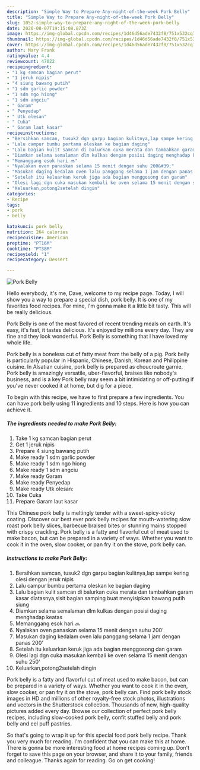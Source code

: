 ```yaml
---
description: "Simple Way to Prepare Any-night-of-the-week Pork Belly"
title: "Simple Way to Prepare Any-night-of-the-week Pork Belly"
slug: 1052-simple-way-to-prepare-any-night-of-the-week-pork-belly
date: 2020-08-07T19:15:08.873Z
image: https://img-global.cpcdn.com/recipes/1d46d56ade7432f8/751x532cq70/pork-belly-foto-resep-utama.jpg
thumbnail: https://img-global.cpcdn.com/recipes/1d46d56ade7432f8/751x532cq70/pork-belly-foto-resep-utama.jpg
cover: https://img-global.cpcdn.com/recipes/1d46d56ade7432f8/751x532cq70/pork-belly-foto-resep-utama.jpg
author: Mary Frank
ratingvalue: 4.4
reviewcount: 47022
recipeingredient:
- "1 kg samcan bagian perut"
- "1 jeruk nipis"
- "4 siung bawang putih"
- "1 sdm garlic powder"
- "1 sdm ngo hiong"
- "1 sdm angciu"
- " Garam"
- " Penyedap"
- " Utk olesan"
- " Cuka"
- " Garam laut kasar"
recipeinstructions:
- "Bersihkan samcan, tusuk2 dgn garpu bagian kulitnya,lap sampe kering olesi dengan jeruk nipis"
- "Lalu campur bumbu pertama oleskan ke bagian daging"
- "Lalu bagian kulit samcan di balurkan cuka merata dan tambahkan garam kasar diatasnya,sisit bagian samping buat menyisipkan bawang putih siung"
- "Diamkan selama semalaman dlm kulkas dengan posisi daging menghadap keatas"
- "Memanggang esok hari 🔜"
- "Nyalakan oven panaskan selama 15 menit dengan suhu 200&#39;"
- "Masukan daging kedalam oven lalu panggang selama 1 jam dengan panas 200&#39;"
- "Setelah itu keluarkan keruk jiga ada bagian menggosong dan garam"
- "Olesi lagi dgn cuka masukan kembali ke oven selama 15 menit dengan suhu 250&#39;"
- "Keluarkan,potong2setelah dingin"
categories:
- Recipe
tags:
- pork
- belly

katakunci: pork belly 
nutrition: 264 calories
recipecuisine: American
preptime: "PT16M"
cooktime: "PT38M"
recipeyield: "1"
recipecategory: Dessert

---
```



![Pork Belly](https://img-global.cpcdn.com/recipes/1d46d56ade7432f8/751x532cq70/pork-belly-foto-resep-utama.jpg)

Hello everybody, it's me, Dave, welcome to my recipe page. Today, I will show you a way to prepare a special dish, pork belly. It is one of my favorites food recipes. For mine, I'm gonna make it a little bit tasty. This will be really delicious.

Pork Belly is one of the most favored of recent trending meals on earth. It's easy, it's fast, it tastes delicious. It's enjoyed by millions every day. They are fine and they look wonderful. Pork Belly is something that I have loved my whole life.

Pork belly is a boneless cut of fatty meat from the belly of a pig. Pork belly is particularly popular in Hispanic, Chinese, Danish, Korean and Philippine cuisine. In Alsatian cuisine, pork belly is prepared as choucroute garnie. Pork belly is amazingly versatile, uber-flavorful, braises like nobody&#39;s business, and is a key Pork belly may seem a bit intimidating or off-putting if you&#39;ve never cooked it at home, but dig for a piece.


To begin with this recipe, we have to first prepare a few ingredients. You can have pork belly using 11 ingredients and 10 steps. Here is how you can achieve it.

<!--inarticleads1-->

##### The ingredients needed to make Pork Belly:

1. Take 1 kg samcan bagian perut
1. Get 1 jeruk nipis
1. Prepare 4 siung bawang putih
1. Make ready 1 sdm garlic powder
1. Make ready 1 sdm ngo hiong
1. Make ready 1 sdm angciu
1. Make ready  Garam
1. Make ready  Penyedap
1. Make ready  Utk olesan:
1. Take  Cuka
1. Prepare  Garam laut kasar


This Chinese pork belly is meltingly tender with a sweet-spicy-sticky coating. Discover our best ever pork belly recipes for mouth-watering slow roast pork belly slices, barbecue braised bites or stunning mains stopped with crispy crackling. Pork belly is a fatty and flavorful cut of meat used to make bacon, but can be prepared in a variety of ways. Whether you want to cook it in the oven, slow cooker, or pan fry it on the stove, pork belly can. 

<!--inarticleads2-->

##### Instructions to make Pork Belly:

1. Bersihkan samcan, tusuk2 dgn garpu bagian kulitnya,lap sampe kering olesi dengan jeruk nipis
1. Lalu campur bumbu pertama oleskan ke bagian daging
1. Lalu bagian kulit samcan di balurkan cuka merata dan tambahkan garam kasar diatasnya,sisit bagian samping buat menyisipkan bawang putih siung
1. Diamkan selama semalaman dlm kulkas dengan posisi daging menghadap keatas
1. Memanggang esok hari 🔜
1. Nyalakan oven panaskan selama 15 menit dengan suhu 200&#39;
1. Masukan daging kedalam oven lalu panggang selama 1 jam dengan panas 200&#39;
1. Setelah itu keluarkan keruk jiga ada bagian menggosong dan garam
1. Olesi lagi dgn cuka masukan kembali ke oven selama 15 menit dengan suhu 250&#39;
1. Keluarkan,potong2setelah dingin


Pork belly is a fatty and flavorful cut of meat used to make bacon, but can be prepared in a variety of ways. Whether you want to cook it in the oven, slow cooker, or pan fry it on the stove, pork belly can. Find pork belly stock images in HD and millions of other royalty-free stock photos, illustrations and vectors in the Shutterstock collection. Thousands of new, high-quality pictures added every day. Browse our collection of perfect pork belly recipes, including slow-cooked pork belly, confit stuffed belly and pork belly and eel puff pastries. 

So that's going to wrap it up for this special food pork belly recipe. Thank you very much for reading. I'm confident that you can make this at home. There is gonna be more interesting food at home recipes coming up. Don't forget to save this page on your browser, and share it to your family, friends and colleague. Thanks again for reading. Go on get cooking!
